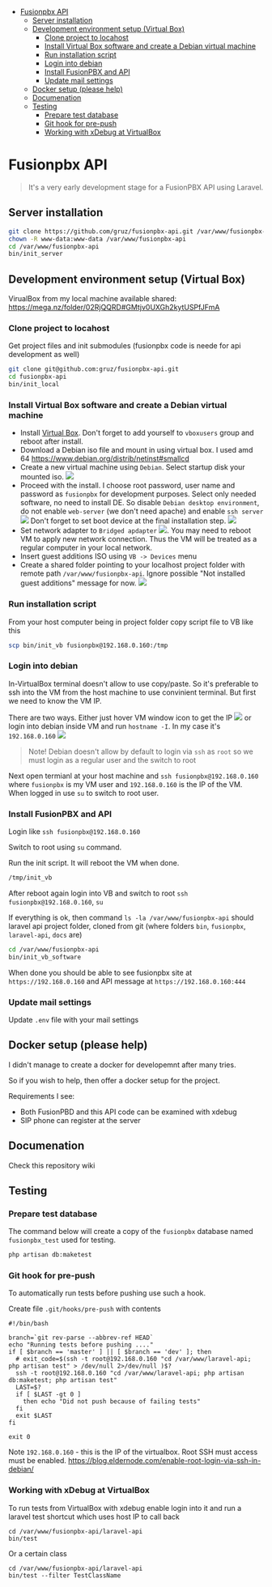 - [Fusionpbx API](#fusionpbx-api)
  - [Server installation](#server-installation)
  - [Development environment setup (Virtual Box)](#development-environment-setup-virtual-box)
    - [Clone project to locahost](#clone-project-to-locahost)
    - [Install Virtual Box software and create a Debian virtual machine](#install-virtual-box-software-and-create-a-debian-virtual-machine)
    - [Run installation script](#run-installation-script)
    - [Login into debian](#login-into-debian)
    - [Install FusionPBX and API](#install-fusionpbx-and-api)
    - [Update mail settings](#update-mail-settings)
  - [Docker setup (please help)](#docker-setup-please-help)
  - [Documenation](#documenation)
  - [Testing](#testing)
    - [Prepare test database](#prepare-test-database)
    - [Git hook for pre-push](#git-hook-for-pre-push)
    - [Working with xDebug at VirtualBox](#working-with-xdebug-at-virtualbox)


# Fusionpbx API

> It's a very early development stage for a FusionPBX API using Laravel.

## Server installation

```bash
git clone https://github.com/gruz/fusionpbx-api.git /var/www/fusionpbx-api
chown -R www-data:www-data /var/www/fusionpbx-api
cd /var/www/fusionpbx-api
bin/init_server
```

## Development environment setup (Virtual Box)

VirualBox from my local machine available shared: https://mega.nz/folder/02RjQQRD#GMtjv0UXGh2kytUSPfJFmA

### Clone project to locahost

Get project files and init submodules (fusionpbx code is neede for api development as well)

```bash
git clone git@github.com:gruz/fusionpbx-api.git
cd fusionpbx-api
bin/init_local
```

### Install Virtual Box software and create a Debian virtual machine

* Install [Virtual Box](https://www.virtualbox.org/). Don't forget to add yourself to `vboxusers` group and reboot after install.
* Download a Debian iso file and mount in using virtual box. I used amd 64 https://www.debian.org/distrib/netinst#smallcd
* Create a new virtual machine using `Debian`. Select startup disk your mounted iso. ![](docs/select_iso.png)
* Proceed with the install. I choose root password, user name and password as `fusionpbx` for development purposes. Select only needed software, no need to install DE. So disable `Debian desktop environment`, do not enable `web-server` (we don't need apache) and enable `ssh server` ![](docs/select_software.png) Don't forget to set boot device at the final installation step. ![](docs/select_boot_loader.png)
* Set network adapter to `Bridged apdapter` ![](docs/select_network.png). You may need to reboot VM to apply new network connection. Thus the VM will be treated as a regular computer in your local network.
* Insert guest additions ISO using `VB -> Devices` menu
* Create a shared folder pointing to your localhost project folder with remote path `/var/www/fusionpbx-api`. Ignore possible "Not installed guest additions" message for now. ![](docs/mount_api_folder.png)

### Run installation script
From your host computer being in project folder copy script file to VB like this

```bash
scp bin/init_vb fusionpbx@192.168.0.160:/tmp
```

### Login into debian

In-VirtualBox terminal doesn't allow to use copy/paste. So it's preferable to ssh into the VM from the host machine to use convinient terminal.
But first we need to know the VM IP.

There are two ways. Either just hover VM window icon to get the IP
![](docs/get_ip.png)
or login into debian inside VM and run `hostname -I`.
In my case it's `192.168.0.160`
![](docs/hostname-I.png)

> Note! Debian doesn't allow by default to login via `ssh` as `root`
> so we must login as a regular user and the switch to root

Next open termianl at your host machine and `ssh fusionpbx@192.168.0.160`
where `fusionpbx` is my VM user and `192.168.0.160` is the IP of the VM.
When logged in use `su` to switch to root user.

### Install FusionPBX and API

Login like `ssh fusionpbx@192.168.0.160`

Switch to root using `su` command.

Run the init script. It will reboot the VM when done.

```bash
/tmp/init_vb
```

After reboot again login into VB and switch to root `ssh fusionpbx@192.168.0.160`, `su`

If everything is ok, then command `ls -la /var/www/fusionpbx-api` should laravel api project folder, cloned from git (where folders `bin`, `fusionpbx`, `laravel-api`, `docs` are)

```bash
cd /var/www/fusionpbx-api
bin/init_vb_software
```

When done you should be able to see fusionpbx site at `https://192.168.0.160` and API message at `https://192.168.0.160:444`

### Update mail settings

Update `.env` file with your mail settings

## Docker setup (please help)

I didn't manage to create a docker for developemnt after many tries.

So if you wish to help, then offer a docker setup for the project.

Requirements I see:

* Both FusionPBD and this API code can be examined with xdebug
* SIP phone can register at the server

## Documenation

Check this repository wiki

## Testing

### Prepare test database

The command below will create a copy of the `fusionpbx` database named `fusionpbx_test` used for testing.

```bash
php artisan db:maketest
```

### Git hook for pre-push

To automatically run tests before pushing use such a hook.

Create file `.git/hooks/pre-push` with contents

```
#!/bin/bash

branch=`git rev-parse --abbrev-ref HEAD`
echo "Running tests before pushing ...."
if [ $branch == 'master' ] || [ $branch == 'dev' ]; then
  # exit_code=$(ssh -t root@192.168.0.160 "cd /var/www/laravel-api; php artisan test" > /dev/null 2>/dev/null )$?
  ssh -t root@192.168.0.160 "cd /var/www/laravel-api; php artisan db:maketest; php artisan test"
  LAST=$?
  if [ $LAST -gt 0 ]
    then echo "Did not push because of failing tests"
  fi
  exit $LAST
fi

exit 0
```

Note `192.168.0.160` - this is the IP of the virtualbox. Root SSH must access must be enabled. https://blog.eldernode.com/enable-root-login-via-ssh-in-debian/


### Working with xDebug at VirtualBox

To run tests from VirtualBox with xdebug enable login into it and run a laravel test shortcut which uses host IP to call back

```
cd /var/www/fusionpbx-api/laravel-api
bin/test
```

Or a certain class
```
cd /var/www/fusionpbx-api/laravel-api
bin/test --filter TestClassName
```

